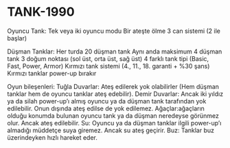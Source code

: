 # TANK-1990

Oyuncu Tank:
Tek veya iki oyuncu modu
Bir ateşte ölme
3 can sistemi (2 ile başlar)

Düşman Tanklar:
Her turda 20 düşman tank
Aynı anda maksimum 4 düşman tank
3 doğum noktası (sol üst, orta üst, sağ üst)
4 farklı tank tipi (Basic, Fast, Power, Armor)
Kırmızı tank sistemi (4., 11., 18. garanti + %30 şans)
Kırmızı tanklar power-up bırakır

Oyun bileşenleri:
Tuğla Duvarlar: Ateş edilerek yok olabilirler (Hem düşman tanklar hem de oyuncu tanklar ateş edebilir). Demir Duvarlar: Ancak iki yıldız ya da silah power-up’ı almış oyuncu ya da düşman tank tarafından yok edilebilir. Onun dışında ateş edilse de yok edilemez. 
Ağaçlar:ağaçların olduğu konumda bulunan oyuncu tank ya da düşman neredeyse görünmez olur. Ancak ateş edilebilir. 
Su: Oyuncu ya da düşman tanklar ilgili power-up’ı almadığı müddetçe suya giremez. Ancak su ateş geçirir. 
Buz: Tanklar buz üzerindeyken hızlı hareket eder. 

